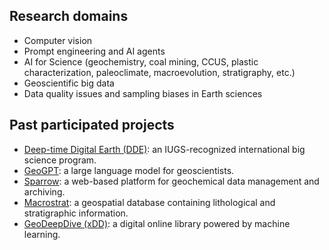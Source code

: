 ## Research domains

- Computer vision
- Prompt engineering and AI agents
- AI for Science (geochemistry, coal mining, CCUS, plastic characterization, paleoclimate, macroevolution, stratigraphy, etc.)
- Geoscientific big data
- Data quality issues and sampling biases in Earth sciences

## Past participated projects

- [Deep-time Digital Earth (DDE)](https://deep-time.org/): an IUGS-recognized international big science program.
- [GeoGPT](https://geogpt.deep-time.org): a large language model for geoscientists.
- [Sparrow](https://sparrow-data.org/): a web-based platform for geochemical data management and archiving.
- [Macrostrat](https://macrostrat.org/): a geospatial database containing lithological and stratigraphic information.
- [GeoDeepDive (xDD)](https://geodeepdive.org/): a digital online library powered by machine learning.

